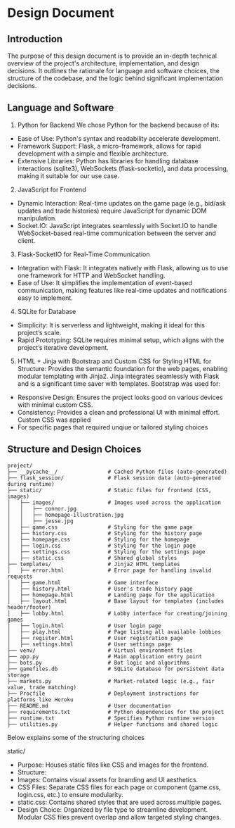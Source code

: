 # Design Document

## Introduction
The purpose of this design document is to provide an in-depth technical overview of the project's architecture, implementation, and design decisions. It outlines the rationale for language and software choices, the structure of the codebase, and the logic behind significant implementation decisions. 

## Language and Software
1. Python for Backend
We chose Python for the backend because of its:
- Ease of Use: Python's syntax and readability accelerate development.
- Framework Support: Flask, a micro-framework, allows for rapid development with a simple and flexible architecture.
- Extensive Libraries: Python has libraries for handling database interactions (sqlite3), WebSockets (flask-socketio), and data processing, making it suitable for our use case.

2. JavaScript for Frontend
- Dynamic Interaction: Real-time updates on the game page (e.g., bid/ask updates and trade histories) require JavaScript for dynamic DOM manipulation.
- Socket.IO: JavaScript integrates seamlessly with Socket.IO to handle WebSocket-based real-time communication between the server and client.

3. Flask-SocketIO for Real-Time Communication
- Integration with Flask: It integrates natively with Flask, allowing us to use one framework for HTTP and WebSocket handling.
- Ease of Use: It simplifies the implementation of event-based communication, making features like real-time updates and notifications easy to implement.

4. SQLite for Database
- Simplicity: It is serverless and lightweight, making it ideal for this project’s scale.
- Rapid Prototyping: SQLite requires minimal setup, which aligns with the project’s iterative development.

5. HTML + Jinja with Bootstrap and Custom CSS for Styling
HTML for Structure: Provides the semantic foundation for the web pages, enabling modular templating with Jinja2. Jinja integrates seamlessly with Flask and is a significant time saver with templates.
Bootstrap was used for:
- Responsive Design: Ensures the project looks good on various devices with minimal custom CSS.
- Consistency: Provides a clean and professional UI with minimal effort.
Custom CSS was applied
- For specific pages that required unqiue or tailored styling choices

## Structure and Design Choices
```
project/
├── __pycache__/                # Cached Python files (auto-generated) 
├── flask_session/              # Flask session data (auto-generated during runtime)
├── static/                     # Static files for frontend (CSS, images)
│   ├── images/                 # Images used across the application
│   │   ├── connor.jpg
│   │   ├── homepage-illustration.jpg
│   │   ├── jesse.jpg
│   ├── game.css                # Styling for the game page
│   ├── history.css             # Styling for the history page
│   ├── homepage.css            # Styling for the homepage
│   ├── login.css               # Styling for the login page
│   ├── settings.css            # Styling for the settings page
│   ├── static.css              # Shared global styles
├── templates/                  # Jinja2 HTML templates
│   ├── error.html              # Error page for handling invalid requests
│   ├── game.html               # Game interface
│   ├── history.html            # User's trade history page
│   ├── homepage.html           # Landing page for the application
│   ├── layout.html             # Base layout for templates (includes header/footer)
│   ├── lobby.html              # Lobby interface for creating/joining games
│   ├── login.html              # User login page
│   ├── play.html               # Page listing all available lobbies
│   ├── register.html           # User registration page
│   ├── settings.html           # User settings page
├── venv/                       # Virtual environment files
├── app.py                      # Main application entry point
├── bots.py                     # Bot logic and algorithms
├── gamefiles.db                # SQLite database for persistent data storage
├── markets.py                  # Market-related logic (e.g., fair value, trade matching)
├── Procfile                    # Deployment instructions for platforms like Heroku
├── README.md                   # User documentation
├── requirements.txt            # Python dependencies for the project
├── runtime.txt                 # Specifies Python runtime version
├── utilities.py                # Helper functions and shared logic
```
Below explains some of the structuring choices

static/
- Purpose: Houses static files like CSS and images for the frontend.
- Structure:
- Images: Contains visual assets for branding and UI aesthetics.
- CSS Files: Separate CSS files for each page or component (game.css, login.css, etc.) to ensure modularity.
- static.css: Contains shared styles that are used across multiple pages.
- Design Choice: Organized by file type to streamline development. Modular CSS files prevent overlap and allow targeted styling changes.
